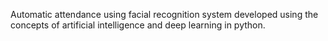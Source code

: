 Automatic attendance using facial recognition system developed using the concepts of artificial intelligence and deep learning in python. 
